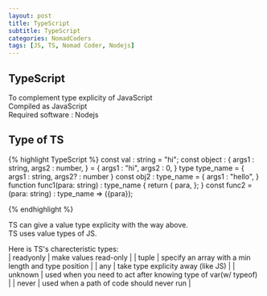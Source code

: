 ```yaml
---
layout: post
title: TypeScript
subtitle: TypeScript
categories: NomadCoders
tags: [JS, TS, Nomad Coder, Nodejs]
---
```


## TypeScript
To complement type explicity of JavaScript  
Compiled as JavaScript  
Required software : Nodejs  

## Type of TS
{% highlight TypeScript %}
const val : string = "hi";
const object : {
    args1 : string,
    args2 : number,
} = {
    args1 : "hi",
    args2 : 0,
}
type type_name = {
    args1 : string,
    args2? : number
}
const obj2 : type_name = {
    args1 : "hello",
}
function func1(para: string) : type_name {
    return {
        para,
    };
}
const func2 = (para: string) : type_name => ({para});

{% endhighlight %}

TS can give a value type explicity with the way above.  
TS uses value types of JS.  

Here is TS's charecteristic types:  
| readyonly | make values read-only |
| tuple | specify an array with a min length and type position |
| any | take type explicity away (like JS) |
| unknown | used when you need to act after knowing type of var(w/ typeof) |
| never | used when a path of code should never run |
